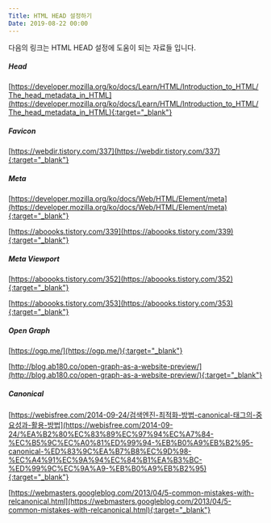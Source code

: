```yaml
---
Title: HTML HEAD 설정하기
Date: 2019-08-22 00:00
---
```


다음의 링크는 HTML HEAD 설정에 도움이 되는 자료들 입니다.

##### Head

[https://developer.mozilla.org/ko/docs/Learn/HTML/Introduction_to_HTML/The_head_metadata_in_HTML](https://developer.mozilla.org/ko/docs/Learn/HTML/Introduction_to_HTML/The_head_metadata_in_HTML){:target="_blank"}

##### Favicon

[https://webdir.tistory.com/337](https://webdir.tistory.com/337){:target="_blank"}

##### Meta

[https://developer.mozilla.org/ko/docs/Web/HTML/Element/meta](https://developer.mozilla.org/ko/docs/Web/HTML/Element/meta){:target="_blank"}

[https://aboooks.tistory.com/339](https://aboooks.tistory.com/339){:target="_blank"}

##### Meta Viewport

[https://aboooks.tistory.com/352](https://aboooks.tistory.com/352){:target="_blank"}

[https://aboooks.tistory.com/353](https://aboooks.tistory.com/353){:target="_blank"}

##### Open Graph

[https://ogp.me/](https://ogp.me/){:target="_blank"}

[http://blog.ab180.co/open-graph-as-a-website-preview/](http://blog.ab180.co/open-graph-as-a-website-preview/){:target="_blank"}

##### Canonical

[https://webisfree.com/2014-09-24/검색엔진-최적화-방법-canonical-태그의-중요성과-활용-방법](https://webisfree.com/2014-09-24/%EA%B2%80%EC%83%89%EC%97%94%EC%A7%84-%EC%B5%9C%EC%A0%81%ED%99%94-%EB%B0%A9%EB%B2%95-canonical-%ED%83%9C%EA%B7%B8%EC%9D%98-%EC%A4%91%EC%9A%94%EC%84%B1%EA%B3%BC-%ED%99%9C%EC%9A%A9-%EB%B0%A9%EB%B2%95){:target="_blank"}

[https://webmasters.googleblog.com/2013/04/5-common-mistakes-with-relcanonical.html](https://webmasters.googleblog.com/2013/04/5-common-mistakes-with-relcanonical.html){:target="_blank"}

